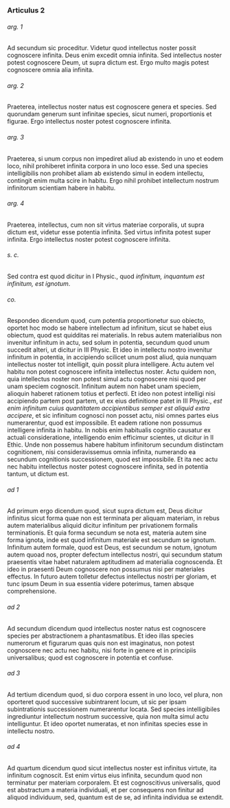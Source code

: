 ### Articulus 2

###### arg. 1
Ad secundum sic proceditur. Videtur quod intellectus noster possit cognoscere infinita. Deus enim excedit omnia infinita. Sed intellectus noster potest cognoscere Deum, ut supra dictum est. Ergo multo magis potest cognoscere omnia alia infinita.

###### arg. 2
Praeterea, intellectus noster natus est cognoscere genera et species. Sed quorundam generum sunt infinitae species, sicut numeri, proportionis et figurae. Ergo intellectus noster potest cognoscere infinita.

###### arg. 3
Praeterea, si unum corpus non impediret aliud ab existendo in uno et eodem loco, nihil prohiberet infinita corpora in uno loco esse. Sed una species intelligibilis non prohibet aliam ab existendo simul in eodem intellectu, contingit enim multa scire in habitu. Ergo nihil prohibet intellectum nostrum infinitorum scientiam habere in habitu.

###### arg. 4
Praeterea, intellectus, cum non sit virtus materiae corporalis, ut supra dictum est, videtur esse potentia infinita. Sed virtus infinita potest super infinita. Ergo intellectus noster potest cognoscere infinita.

###### s. c.
Sed contra est quod dicitur in I Physic., quod *infinitum, inquantum est infinitum, est ignotum*.

###### co.
Respondeo dicendum quod, cum potentia proportionetur suo obiecto, oportet hoc modo se habere intellectum ad infinitum, sicut se habet eius obiectum, quod est quidditas rei materialis. In rebus autem materialibus non invenitur infinitum in actu, sed solum in potentia, secundum quod unum succedit alteri, ut dicitur in III Physic. Et ideo in intellectu nostro invenitur infinitum in potentia, in accipiendo scilicet unum post aliud, quia nunquam intellectus noster tot intelligit, quin possit plura intelligere. Actu autem vel habitu non potest cognoscere infinita intellectus noster. Actu quidem non, quia intellectus noster non potest simul actu cognoscere nisi quod per unam speciem cognoscit. Infinitum autem non habet unam speciem, alioquin haberet rationem totius et perfecti. Et ideo non potest intelligi nisi accipiendo partem post partem, ut ex eius definitione patet in III Physic., *est enim infinitum cuius quantitatem accipientibus semper est aliquid extra accipere*, et sic infinitum cognosci non posset actu, nisi omnes partes eius numerarentur, quod est impossibile. Et eadem ratione non possumus intelligere infinita in habitu. In nobis enim habitualis cognitio causatur ex actuali consideratione, intelligendo enim efficimur scientes, ut dicitur in II Ethic. Unde non possemus habere habitum infinitorum secundum distinctam cognitionem, nisi consideravissemus omnia infinita, numerando ea secundum cognitionis successionem, quod est impossibile. Et ita nec actu nec habitu intellectus noster potest cognoscere infinita, sed in potentia tantum, ut dictum est.

###### ad 1
Ad primum ergo dicendum quod, sicut supra dictum est, Deus dicitur infinitus sicut forma quae non est terminata per aliquam materiam, in rebus autem materialibus aliquid dicitur infinitum per privationem formalis terminationis. Et quia forma secundum se nota est, materia autem sine forma ignota, inde est quod infinitum materiale est secundum se ignotum. Infinitum autem formale, quod est Deus, est secundum se notum, ignotum autem quoad nos, propter defectum intellectus nostri, qui secundum statum praesentis vitae habet naturalem aptitudinem ad materialia cognoscenda. Et ideo in praesenti Deum cognoscere non possumus nisi per materiales effectus. In futuro autem tolletur defectus intellectus nostri per gloriam, et tunc ipsum Deum in sua essentia videre poterimus, tamen absque comprehensione.

###### ad 2
Ad secundum dicendum quod intellectus noster natus est cognoscere species per abstractionem a phantasmatibus. Et ideo illas species numerorum et figurarum quas quis non est imaginatus, non potest cognoscere nec actu nec habitu, nisi forte in genere et in principiis universalibus; quod est cognoscere in potentia et confuse.

###### ad 3
Ad tertium dicendum quod, si duo corpora essent in uno loco, vel plura, non oporteret quod successive subintrarent locum, ut sic per ipsam subintrationis successionem numerarentur locata. Sed species intelligibiles ingrediuntur intellectum nostrum successive, quia non multa simul actu intelliguntur. Et ideo oportet numeratas, et non infinitas species esse in intellectu nostro.

###### ad 4
Ad quartum dicendum quod sicut intellectus noster est infinitus virtute, ita infinitum cognoscit. Est enim virtus eius infinita, secundum quod non terminatur per materiam corporalem. Et est cognoscitivus universalis, quod est abstractum a materia individuali, et per consequens non finitur ad aliquod individuum, sed, quantum est de se, ad infinita individua se extendit.

